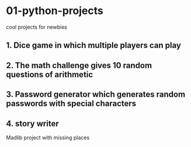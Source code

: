 # 01-python-projects
cool projects for  newbies

## 1. Dice game in which multiple players can play 
## 2. The math challenge gives 10 random questions of arithmetic 
## 3. Password generator which generates random passwords with special characters 
## 4. story writer
Madlib project with missing places
